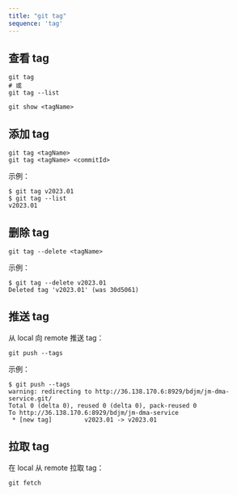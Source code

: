 ```yaml
---
title: "git tag"
sequence: 'tag'
---
```


## 查看 tag

```text
git tag
# 或
git tag --list
```

```text
git show <tagName>
```

## 添加 tag

```text
git tag <tagName>
git tag <tagName> <commitId>
```

示例：

```text
$ git tag v2023.01
$ git tag --list
v2023.01
```

## 删除 tag

```text
git tag --delete <tagName>
```

示例：

```text
$ git tag --delete v2023.01
Deleted tag 'v2023.01' (was 30d5061)
```

## 推送 tag

从 local 向 remote 推送 tag：

```text
git push --tags
```

示例：

```text
$ git push --tags
warning: redirecting to http://36.138.170.6:8929/bdjm/jm-dma-service.git/
Total 0 (delta 0), reused 0 (delta 0), pack-reused 0
To http://36.138.170.6:8929/bdjm/jm-dma-service
 * [new tag]         v2023.01 -> v2023.01
```

## 拉取 tag

在 local 从 remote 拉取 tag：

```text
git fetch
```
